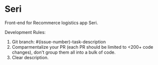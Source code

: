 # Seri

Front-end for Recommerce logistics app Seri.

Development Rules:
1. Git branch: #(issue-number)-task-description
2. Comparmentalize your PR (each PR should be limited to <200+ code changes), don't group them all into a bulk of code. 
3. Clear description.
